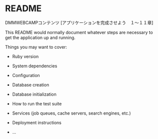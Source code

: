 # README

DMMWEBCAMPコンテンツ [アプリケーションを完成させよう　１〜１１章]






This README would normally document whatever steps are necessary to get the
application up and running.

Things you may want to cover:

* Ruby version

* System dependencies

* Configuration

* Database creation

* Database initialization

* How to run the test suite

* Services (job queues, cache servers, search engines, etc.)

* Deployment instructions

* ...
